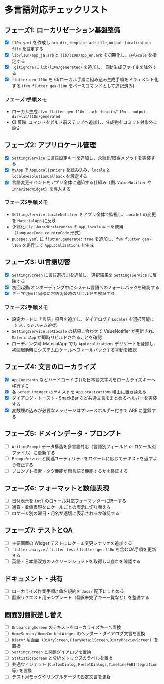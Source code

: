 # 多言語対応チェックリスト

## フェーズ1: ローカリゼーション基盤整備
- [x] `l10n.yaml` を作成し `arb-dir`, `template-arb-file`, `output-localization-file` を設定する
- [x] `lib/l10n/app_ja.arb` と `lib/l10n/app_en.arb` を初期化し、`@@locale` を指定する
- [x] `.gitignore` に `lib/l10n/generated/` を追加し、自動生成ファイルを除外する
- [x] `flutter gen-l10n` を CI/ローカル手順に組み込み生成手順をドキュメント化する (`fvm flutter gen-l10n` をベースコマンドとして追記済み)

### フェーズ1手順メモ
- ローカル生成: `fvm flutter gen-l10n --arb-dir=lib/l10n --output-dir=lib/l10n/generated`
- CI 反映: コマンドをビルド前ステップへ追加し、生成物をコミット対象外に設定

## フェーズ2: アプリロケール管理
- [x] `SettingsService` に言語設定キーを追加し、永続化/取得メソッドを実装する
- [x] `MyApp` で `AppLocalizations` を読み込み、`locale` と `localeResolutionCallback` を設定する
- [x] 言語変更イベントをアプリ全体に通知する仕組み（例: `ValueNotifier` や `InheritedWidget`）を導入する

### フェーズ2手順メモ
- `SettingsService.localeNotifier` をアプリ全体で監視し、`Locale?` の変更を `MaterialApp` に反映
- 永続化には `SharedPreferences` の `app_locale` キーを使用（`languageCode_countryCode` 形式）
- `pubspec.yaml` に `flutter.generate: true` を追加し、`fvm flutter gen-l10n` を実行して `AppLocalizations` を生成

## フェーズ3: UI言語切替
- [x] `SettingsScreen` に言語選択UIを追加し、選択結果を `SettingsService` に反映する
- [x] 初回起動/オンボーディング中にシステム言語へのフォールバックを確認する
- [x] テーマ切替と同様に言語切替時のリビルドを検証する

### フェーズ3手順メモ
- 設定カードに「言語」項目を追加し、ダイアログで `Locale?` を選択可能に（`null` でシステム追従）
- `SettingsService.setLocale` の結果に合わせて ValueNotifier が更新され、`MaterialApp` が即時リビルドされることを確認
- ローディング時 MaterialApp でも `AppLocalizations` デリゲートを登録し、初回起動時にシステムロケールへフォールバックする挙動を確認

## フェーズ4: 文言のローカライズ
- [x] `AppConstants` などハードコードされた日本語文字列をローカライズキーへ移行する
- [x] 各 `Screen` / `Widget` のテキストを `AppLocalizations` 経由に置き換える
- [x] ダイアログ・トースト・SnackBar など共通文言をまとめるヘルパーを実装する
- [x] 変数埋め込みが必要なメッセージはプレースホルダー付きで ARB に登録する

## フェーズ5: ドメインデータ・プロンプト
- [ ] `WritingPrompt` データ構造を多言語対応（言語別フィールド or ロケール別ファイル）に更新する
- [ ] `PromptService` と関連ユーティリティをロケールに応じてテキストを返すよう修正する
- [ ] プロンプト検索・タグ機能が両言語で機能するかを検証する

## フェーズ6: フォーマットと数値表現
- [ ] 日付表示を `intl` のロケール対応フォーマッターに統一する
- [ ] 通貨・数値表現をロケールごとの表示に切り替える
- [ ] ロケール別の曜日・月名が適切に表示されるか確認する

## フェーズ7: テストとQA
- [ ] 主要画面の Widget テストにロケール変更シナリオを追加する
- [ ] `flutter analyze` / `flutter test` / `flutter gen-l10n` を含むQA手順を更新する
- [ ] 英語・日本語双方のスクリーンショットを取得しUI崩れを確認する

## ドキュメント・共有
- [ ] ローカライズ作業手順と命名規約を `docs/` 配下にまとめる
- [ ] 翻訳リクエスト用テンプレート（翻訳未完了キー一覧など）を整備する

## 画面別翻訳差し替え
- [ ] `OnboardingScreen` のテキストをローカライズキーへ置換
- [ ] `HomeScreen` / `HomeContentWidget` のヘッダー・ダイアログ文言を置換
- [ ] `Diary*` 系画面（`DiaryScreen`, `DiaryDetailScreen`, `DiaryPreviewScreen`）を置換
- [ ] `SettingsScreen` と関連ダイアログを置換
- [ ] `StatisticsScreen` と分析メトリクスのラベルを置換
- [ ] 共通ウィジェット (`CustomDialog`, `PresetDialogs`, `TimelineFABIntegration` 等) を置換
- [ ] テスト用モックやサンプルデータの固定文言を更新
